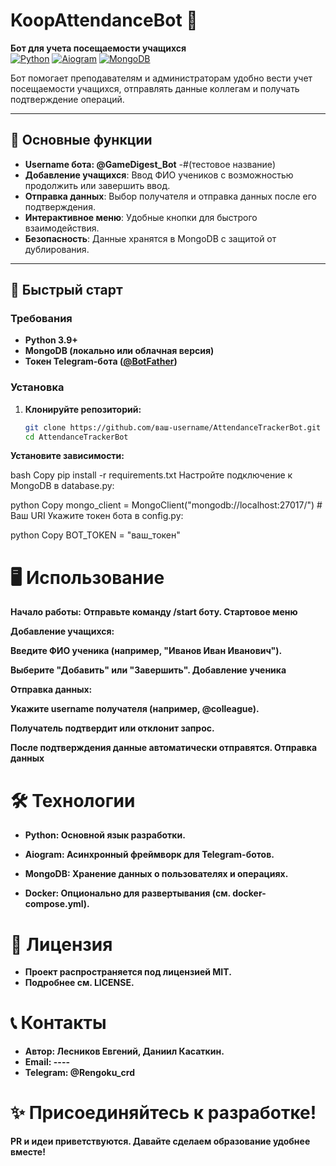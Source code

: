 # KoopAttendanceBot 🤖
**Бот для учета посещаемости учащихся**  
[![Python](https://img.shields.io/badge/Python-3.9%2B-blue)](https://www.python.org/)
[![Aiogram](https://img.shields.io/badge/Aiogram-2.x-green)](https://docs.aiogram.dev/)
[![MongoDB](https://img.shields.io/badge/MongoDB-5.0%2B-brightgreen)](https://www.mongodb.com/)

Бот помогает преподавателям и администраторам удобно вести учет посещаемости учащихся, отправлять данные коллегам и получать подтверждение операций.

---

## 🌟 Основные функции
- **Username бота: @GameDigest_Bot** -#(тестовое название)
- **Добавление учащихся**: Ввод ФИО учеников с возможностью продолжить или завершить ввод.
- **Отправка данных**: Выбор получателя и отправка данных после его подтверждения.
- **Интерактивное меню**: Удобные кнопки для быстрого взаимодействия.
- **Безопасность**: Данные хранятся в MongoDB с защитой от дублирования.

---

## 🚀 Быстрый старт
### Требования
- **Python 3.9+**
- **MongoDB (локально или облачная версия)**
- **Токен Telegram-бота ([@BotFather](https://t.me/BotFather))**

### Установка
1. **Клонируйте репозиторий:**
   ```bash
   git clone https://github.com/ваш-username/AttendanceTrackerBot.git
   cd AttendanceTrackerBot
**Установите зависимости:**

bash
Copy
pip install -r requirements.txt
Настройте подключение к MongoDB в database.py:

python
Copy
mongo_client = MongoClient("mongodb://localhost:27017/")  # Ваш URI
Укажите токен бота в config.py:

python
Copy
BOT_TOKEN = "ваш_токен"

# 🖥 Использование
**Начало работы:**
**Отправьте команду /start боту.
Стартовое меню**

**Добавление учащихся:**

**Введите ФИО ученика (например, "Иванов Иван Иванович").**

**Выберите "Добавить" или "Завершить".
Добавление ученика**

**Отправка данных:**

**Укажите username получателя (например, @colleague).**

**Получатель подтвердит или отклонит запрос.**

**После подтверждения данные автоматически отправятся.
Отправка данных**

# 🛠 Технологии
- **Python: Основной язык разработки.**

- **Aiogram: Асинхронный фреймворк для Telegram-ботов.**

- **MongoDB: Хранение данных о пользователях и операциях.**

- **Docker: Опционально для развертывания (см. docker-compose.yml).**

# 📜 Лицензия
- **Проект распространяется под лицензией MIT.**
- **Подробнее см. LICENSE.**

# 📞 Контакты
- **Автор: Лесников Евгений, Даниил Касаткин.**
- **Email: ----**
- **Telegram: @Rengoku_crd**

# ✨ Присоединяйтесь к разработке!
**PR и идеи приветствуются. Давайте сделаем образование удобнее вместе!**
